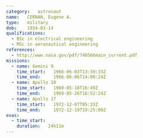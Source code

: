 ```yaml
---
category:	astronaut
name:	CERNAN, Eugene A.
type:	military
dob:	1934-03-14
qualifications:
  - BSc in electrical engineering
  - MSc in aeronautical engineering
references:
  - http://www.nasa.gov/pdf/740566main_current.pdf
missions:
  - name: Gemini 9
    time_start:   1966-06-03T13:39:33Z
    time_end:     1966-06-06T14:00:24Z
  - name: Apollo 10
    time_start:   1969-05-18T16:49Z
    time_end:     1969-05-26T16:52:24Z
  - name: Apollo 17
    time_start:   1972-12-07T05:33Z
    time_end:     1972-12-19T19:25:00Z
evas:
  - time_start: 
    duration:   24h11m
---
```

